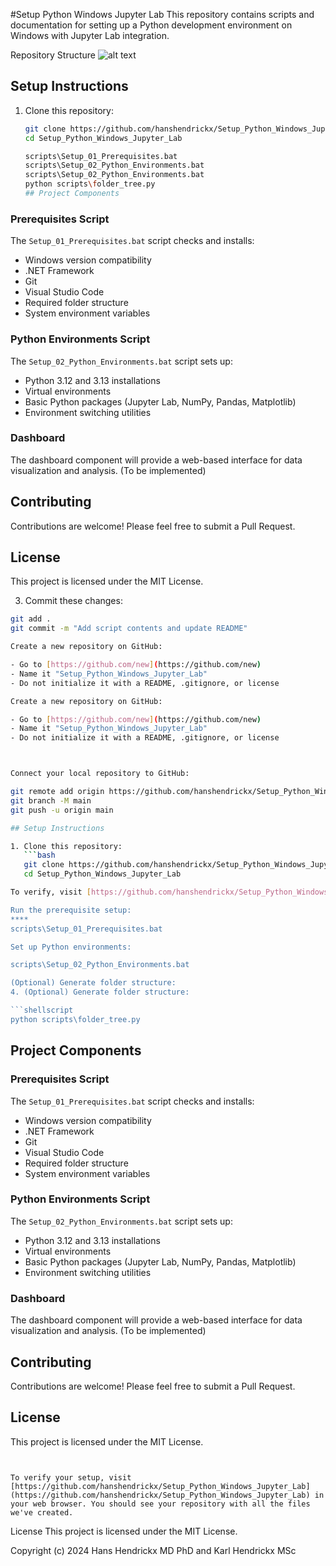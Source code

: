 #Setup Python Windows Jupyter Lab
This repository contains scripts and documentation for setting up a Python development environment on Windows with Jupyter Lab integration.

Repository Structure
![alt text](image.png)


## Setup Instructions

1. Clone this repository:
   ```bash
   git clone https://github.com/hanshendrickx/Setup_Python_Windows_Jupyter_Lab.git
   cd Setup_Python_Windows_Jupyter_Lab

   scripts\Setup_01_Prerequisites.bat
   scripts\Setup_02_Python_Environments.bat
   scripts\Setup_02_Python_Environments.bat
   python scripts\folder_tree.py
   ## Project Components

### Prerequisites Script

The `Setup_01_Prerequisites.bat` script checks and installs:

- Windows version compatibility
- .NET Framework
- Git
- Visual Studio Code
- Required folder structure
- System environment variables

### Python Environments Script

The `Setup_02_Python_Environments.bat` script sets up:

- Python 3.12 and 3.13 installations
- Virtual environments
- Basic Python packages (Jupyter Lab, NumPy, Pandas, Matplotlib)
- Environment switching utilities

### Dashboard

The dashboard component will provide a web-based interface for data visualization and analysis. (To be implemented)

## Contributing

Contributions are welcome! Please feel free to submit a Pull Request.

## License

This project is licensed under the MIT License.


3. Commit these changes:

```bash
git add .
git commit -m "Add script contents and update README"

Create a new repository on GitHub:

- Go to [https://github.com/new](https://github.com/new)
- Name it "Setup_Python_Windows_Jupyter_Lab"
- Do not initialize it with a README, .gitignore, or license

Create a new repository on GitHub:

- Go to [https://github.com/new](https://github.com/new)
- Name it "Setup_Python_Windows_Jupyter_Lab"
- Do not initialize it with a README, .gitignore, or license



Connect your local repository to GitHub:

git remote add origin https://github.com/hanshendrickx/Setup_Python_Windows_Jupyter_Lab.git
git branch -M main
git push -u origin main

## Setup Instructions

1. Clone this repository:
   ```bash
   git clone https://github.com/hanshendrickx/Setup_Python_Windows_Jupyter_Lab.git
   cd Setup_Python_Windows_Jupyter_Lab

To verify, visit [https://github.com/hanshendrickx/Setup_Python_Windows_Jupyter_Lab](https://github.com/hanshendrickx/Setup_Python_Windows_Jupyter_Lab) in your web browser. You should see your repository with all the files we've created.

Run the prerequisite setup:
****
scripts\Setup_01_Prerequisites.bat

Set up Python environments:

scripts\Setup_02_Python_Environments.bat 

(Optional) Generate folder structure:
4. (Optional) Generate folder structure:

```shellscript
python scripts\folder_tree.py
```




## Project Components

### Prerequisites Script

The `Setup_01_Prerequisites.bat` script checks and installs:

- Windows version compatibility
- .NET Framework
- Git
- Visual Studio Code
- Required folder structure
- System environment variables


### Python Environments Script

The `Setup_02_Python_Environments.bat` script sets up:

- Python 3.12 and 3.13 installations
- Virtual environments
- Basic Python packages (Jupyter Lab, NumPy, Pandas, Matplotlib)
- Environment switching utilities


### Dashboard

The dashboard component will provide a web-based interface for data visualization and analysis. (To be implemented)

## Contributing

Contributions are welcome! Please feel free to submit a Pull Request.

## License

This project is licensed under the MIT License.

```plaintext


To verify your setup, visit [https://github.com/hanshendrickx/Setup_Python_Windows_Jupyter_Lab](https://github.com/hanshendrickx/Setup_Python_Windows_Jupyter_Lab) in your web browser. You should see your repository with all the files we've created.
```
License
This project is licensed under the MIT License.

Copyright (c) 2024 Hans Hendrickx MD PhD and Karl Hendrickx MSc